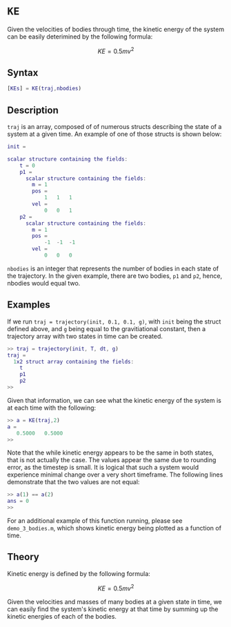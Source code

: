 # `KE`

Given the velocities of bodies through time, the kinetic energy of the system can be easily deterimined by the following formula:

```math
KE = 0.5mv^2
```

## Syntax

```matlab
[KEs] = KE(traj,nbodies)
```

## Description

`traj` is an array, composed of of numerous structs describing the state of a system at a given time. An example of one of those structs is shown below:

```matlab
init =

scalar structure containing the fields:
    t = 0
    p1 =
      scalar structure containing the fields:
        m = 1
        pos =
            1   1   1
        vel =
            0   0   1
    p2 =
      scalar structure containing the fields:
        m = 1
        pos =
            -1  -1  -1
        vel =
            0   0   0
```

`nbodies` is an integer that represents the number of bodies in each state of the trajectory. In the given example, there are two bodies, `p1` and `p2`, hence, nbodies would equal two.

## Examples

If we run `traj = trajectory(init, 0.1, 0.1, g)`, with `init`  being the struct defined above, and `g` being equal to the gravitiational constant, then a trajectory array with two states in time can be created. 

```matlab
>> traj = trajectory(init, T, dt, g)
traj =
  1x2 struct array containing the fields:
    t
    p1
    p2
>>
```

Given that information, we can see what the kinetic energy of the system is at each time with the following:

```matlab
>> a = KE(traj,2)
a =
   0.5000   0.5000
>>
```

Note that the while kinetic energy appears to be the same in both states, that is not actually the case. The values appear the same due to rounding error, as the timestep is small. It is logical that such a system would experience minimal change over a very short timeframe. The following lines demonstrate that the two values are not equal:

```matlab
>> a(1) == a(2)
ans = 0
>>
```

For an additional example of this function running, please see `demo_3_bodies.m`, which shows kinetic energy being plotted as a function of time. 

## Theory

Kinetic energy is defined by the following formula:

```math
KE = 0.5mv^2
```

Given the velocities and masses of many bodies at a given state in time, we can easily find the system's kinetic energy at that time by summing up the kinetic energies of each of the bodies. 
